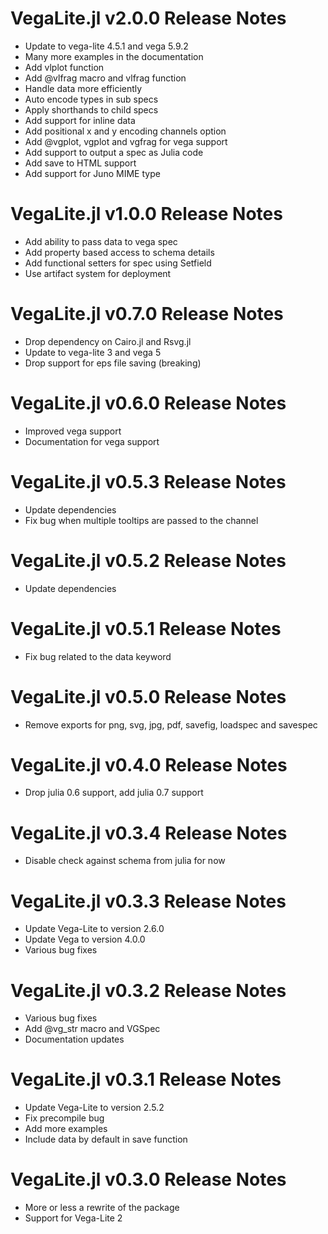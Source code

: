 # VegaLite.jl v2.0.0 Release Notes
* Update to vega-lite 4.5.1 and vega 5.9.2
* Many more examples in the documentation
* Add vlplot function
* Add @vlfrag macro and vlfrag function
* Handle data more efficiently
* Auto encode types in sub specs
* Apply shorthands to child specs
* Add support for inline data
* Add positional x and y encoding channels option
* Add @vgplot, vgplot and vgfrag for vega support
* Add support to output a spec as Julia code
* Add save to HTML support
* Add support for Juno MIME type

# VegaLite.jl v1.0.0 Release Notes
* Add ability to pass data to vega spec
* Add property based access to schema details
* Add functional setters for spec using Setfield
* Use artifact system for deployment

# VegaLite.jl v0.7.0 Release Notes
* Drop dependency on Cairo.jl and Rsvg.jl
* Update to vega-lite 3 and vega 5
* Drop support for eps file saving (breaking)

# VegaLite.jl v0.6.0 Release Notes
* Improved vega support
* Documentation for vega support

# VegaLite.jl v0.5.3 Release Notes
* Update dependencies
* Fix bug when multiple tooltips are passed to the channel

# VegaLite.jl v0.5.2 Release Notes
* Update dependencies

# VegaLite.jl v0.5.1 Release Notes
* Fix bug related to the data keyword

# VegaLite.jl v0.5.0 Release Notes
* Remove exports for png, svg, jpg, pdf, savefig, loadspec and savespec

# VegaLite.jl v0.4.0 Release Notes
* Drop julia 0.6 support, add julia 0.7 support

# VegaLite.jl v0.3.4 Release Notes
* Disable check against schema from julia for now

# VegaLite.jl v0.3.3 Release Notes
* Update Vega-Lite to version 2.6.0
* Update Vega to version 4.0.0
* Various bug fixes

# VegaLite.jl v0.3.2 Release Notes
* Various bug fixes
* Add @vg_str macro and VGSpec
* Documentation updates

# VegaLite.jl v0.3.1 Release Notes
* Update Vega-Lite to version 2.5.2
* Fix precompile bug
* Add more examples
* Include data by default in save function

# VegaLite.jl v0.3.0 Release Notes
* More or less a rewrite of the package
* Support for Vega-Lite 2
